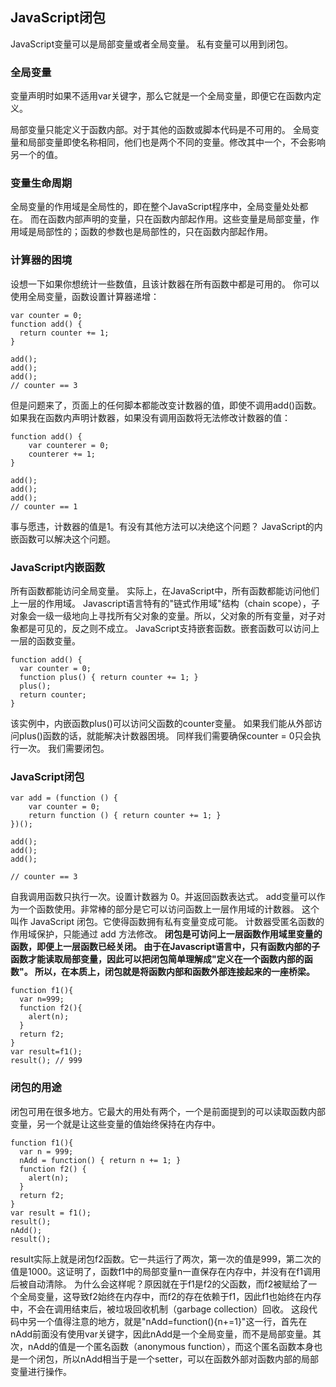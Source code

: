 ## JavaScript闭包
JavaScript变量可以是局部变量或者全局变量。
私有变量可以用到闭包。

### 全局变量
变量声明时如果不适用var关键字，那么它就是一个全局变量，即便它在函数内定义。

局部变量只能定义于函数内部。对于其他的函数或脚本代码是不可用的。
全局变量和局部变量即使名称相同，他们也是两个不同的变量。修改其中一个，不会影响另一个的值。

### 变量生命周期
全局变量的作用域是全局性的，即在整个JavaScript程序中，全局变量处处都在。
而在函数内部声明的变量，只在函数内部起作用。这些变量是局部变量，作用域是局部性的；函数的参数也是局部性的，只在函数内部起作用。

### 计算器的困境
设想一下如果你想统计一些数值，且该计数器在所有函数中都是可用的。
你可以使用全局变量，函数设置计算器递增：
```
var counter = 0;
function add() {
  return counter += 1;
}

add();
add();
add();
// counter == 3
```
但是问题来了，页面上的任何脚本都能改变计数器的值，即使不调用add()函数。
如果我在函数内声明计数器，如果没有调用函数将无法修改计数器的值：
```
function add() {
    var counterer = 0;
    counterer += 1;
}

add();
add();
add();
// counter == 1
```
事与愿违，计数器的值是1。有没有其他方法可以决绝这个问题？
JavaScript的内嵌函数可以解决这个问题。

### JavaScript内嵌函数
所有函数都能访问全局变量。
实际上，在JavaScript中，所有函数都能访问他们上一层的作用域。
Javascript语言特有的"链式作用域"结构（chain scope），子对象会一级一级地向上寻找所有父对象的变量。所以，父对象的所有变量，对子对象都是可见的，反之则不成立。
JavaScript支持嵌套函数。嵌套函数可以访问上一层的函数变量。
```
function add() {
  var counter = 0;
  function plus() { return counter += 1; }
  plus();
  return counter;
}
```
该实例中，内嵌函数plus()可以访问父函数的counter变量。
如果我们能从外部访问plus()函数的话，就能解决计数器困境。
同样我们需要确保counter = 0只会执行一次。
我们需要闭包。

### JavaScript闭包
```
var add = (function () {
    var counter = 0;
    return function () { return counter += 1; }
})();

add();
add();
add();

// counter == 3
```
自我调用函数只执行一次。设置计数器为 0。并返回函数表达式。
add变量可以作为一个函数使用。非常棒的部分是它可以访问函数上一层作用域的计数器。
这个叫作 JavaScript 闭包。它使得函数拥有私有变量变成可能。
计数器受匿名函数的作用域保护，只能通过 add 方法修改。
**闭包是可访问上一层函数作用域里变量的函数，即便上一层函数已经关闭。
由于在Javascript语言中，只有函数内部的子函数才能读取局部变量，因此可以把闭包简单理解成"定义在一个函数内部的函数"。
所以，在本质上，闭包就是将函数内部和函数外部连接起来的一座桥梁。**

```
function f1(){
  var n=999;
  function f2(){
    alert(n);
  }
  return f2;
}
var result=f1();
result(); // 999
```
### 闭包的用途
闭包可用在很多地方。它最大的用处有两个，一个是前面提到的可以读取函数内部变量，另一个就是让这些变量的值始终保持在内存中。
```
function f1(){
  var n = 999;
  nAdd = function() { return n += 1; }
  function f2() {
    alert(n);
  }
  return f2;
}
var result = f1();
result();
nAdd();
result();
```
result实际上就是闭包f2函数。它一共运行了两次，第一次的值是999，第二次的值是1000。这证明了，函数f1中的局部变量n一直保存在内存中，并没有在f1调用后被自动清除。
为什么会这样呢？原因就在于f1是f2的父函数，而f2被赋给了一个全局变量，这导致f2始终在内存中，而f2的存在依赖于f1，因此f1也始终在内存中，不会在调用结束后，被垃圾回收机制（garbage collection）回收。
这段代码中另一个值得注意的地方，就是"nAdd=function(){n+=1}"这一行，首先在nAdd前面没有使用var关键字，因此nAdd是一个全局变量，而不是局部变量。其次，nAdd的值是一个匿名函数（anonymous function），而这个匿名函数本身也是一个闭包，所以nAdd相当于是一个setter，可以在函数外部对函数内部的局部变量进行操作。
